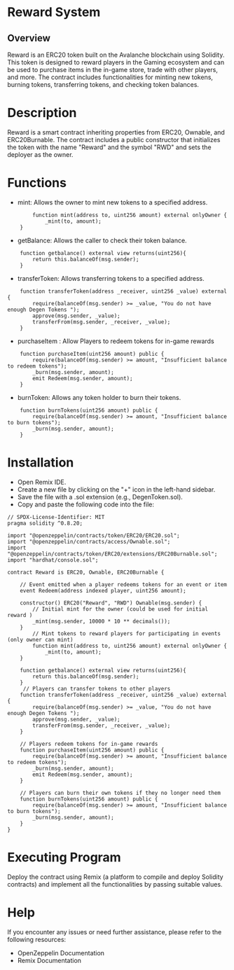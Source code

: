 # Reward System
## Overview
Reward is an ERC20 token built on the Avalanche blockchain using Solidity. This token is designed to reward players in the  Gaming ecosystem and can be used to purchase items in the in-game store, trade with other players, and more. The contract includes functionalities for minting new tokens, burning tokens, transferring tokens, and checking token balances.

# Description
Reward is a smart contract inheriting properties from ERC20, Ownable, and ERC20Burnable. The contract includes a public constructor that initializes the token with the name "Reward" and the symbol "RWD" and sets the deployer as the owner.

# Functions

* mint: Allows the owner to mint new tokens to a specified address.
```
        function mint(address to, uint256 amount) external onlyOwner {
            _mint(to, amount);
    }
```
* getBalance: Allows the caller to check their token balance.
```
    function getbalance() external view returns(uint256){
        return this.balanceOf(msg.sender);
    }
```
* transferToken: Allows transferring tokens to a specified address.
```
    function transferToken(address _receiver, uint256 _value) external {
        require(balanceOf(msg.sender) >= _value, "You do not have enough Degen Tokens ");
        approve(msg.sender, _value);
        transferFrom(msg.sender, _receiver, _value);
    }
```
* purchaseItem : Allow Players to redeem tokens for in-game rewards
```
    function purchaseItem(uint256 amount) public {
        require(balanceOf(msg.sender) >= amount, "Insufficient balance to redeem tokens");
        _burn(msg.sender, amount);
        emit Redeem(msg.sender, amount);
    }
```  
* burnToken: Allows any token holder to burn their tokens.
```
    function burnTokens(uint256 amount) public {
        require(balanceOf(msg.sender) >= amount, "Insufficient balance to burn tokens");
        _burn(msg.sender, amount);
    }
```

# Installation
* Open Remix IDE.
* Create a new file by clicking on the "+" icon in the left-hand sidebar.
* Save the file with a .sol extension (e.g., DegenToken.sol).
* Copy and paste the following code into the file:

```
// SPDX-License-Identifier: MIT
pragma solidity ^0.8.20;

import "@openzeppelin/contracts/token/ERC20/ERC20.sol";
import "@openzeppelin/contracts/access/Ownable.sol";
import "@openzeppelin/contracts/token/ERC20/extensions/ERC20Burnable.sol";
import "hardhat/console.sol";

contract Reward is ERC20, Ownable, ERC20Burnable {

    // Event emitted when a player redeems tokens for an event or item
    event Redeem(address indexed player, uint256 amount);

    constructor() ERC20("Reward", "RWD") Ownable(msg.sender) {
        // Initial mint for the owner (could be used for initial reward )
        _mint(msg.sender, 10000 * 10 ** decimals());
    }
        // Mint tokens to reward players for participating in events (only owner can mint)
        function mint(address to, uint256 amount) external onlyOwner {
            _mint(to, amount);
    }

    function getbalance() external view returns(uint256){
        return this.balanceOf(msg.sender);
    }
     // Players can transfer tokens to other players
    function transferToken(address _receiver, uint256 _value) external {
        require(balanceOf(msg.sender) >= _value, "You do not have enough Degen Tokens ");
        approve(msg.sender, _value);
        transferFrom(msg.sender, _receiver, _value);
    }

    // Players redeem tokens for in-game rewards 
    function purchaseItem(uint256 amount) public {
        require(balanceOf(msg.sender) >= amount, "Insufficient balance to redeem tokens");
        _burn(msg.sender, amount);
        emit Redeem(msg.sender, amount);
    }

    // Players can burn their own tokens if they no longer need them
    function burnTokens(uint256 amount) public {
        require(balanceOf(msg.sender) >= amount, "Insufficient balance to burn tokens");
        _burn(msg.sender, amount);
    }
}
```
# Executing Program
Deploy the contract using Remix (a platform to compile and deploy Solidity contracts) and implement all the functionalities by passing suitable values.

# Help
If you encounter any issues or need further assistance, please refer to the following resources:

* OpenZeppelin Documentation
* Remix Documentation
